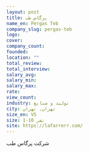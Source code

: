 ```yaml
---
layout: post
title: پرگاس طب
name_en: Pergas Teb
company_slug: pergas-teb
logo: 
cover: 
company_count:
founded:
location: ""
total_review: 
total_interview: 
salary_avg: 
salary_min: 
salary_max: 
rate: 
view_count: 
industry: تولید و صنایع
city: تهران, تهران
size_en: VS
size: 1-10 نفر
site: https://lafarrerr.com/
---
```


شرکت پرگاس طب 
